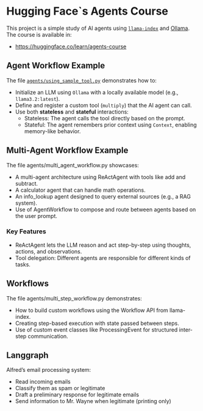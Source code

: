 # Hugging Face`s Agents Course

This project is a simple study of AI agents using [`llama-index`](https://github.com/jerryjliu/llama_index) and [Ollama](https://ollama.com/).
The course is available in:
- https://huggingface.co/learn/agents-course

## Agent Workflow Example

The file [`agents/using_sample_tool.py`](agents/using_sample_tool.py) demonstrates how to:
- Initialize an LLM using `Ollama` with a locally available model (e.g., `llama3.2:latest`).
- Define and register a custom tool (`multiply`) that the AI agent can call.
- Use both **stateless** and **stateful** interactions:
  - Stateless: The agent calls the tool directly based on the prompt.
  - Stateful: The agent remembers prior context using `Context`, enabling memory-like behavior.

## Multi-Agent Workflow Example
The file agents/multi_agent_workflow.py showcases:
- A multi-agent architecture using ReActAgent with tools like add and subtract.
- A calculator agent that can handle math operations.
- An info_lookup agent designed to query external sources (e.g., a RAG system).
- Use of AgentWorkflow to compose and route between agents based on the user prompt.

### Key Features
- ReActAgent lets the LLM reason and act step-by-step using thoughts, actions, and observations.
- Tool delegation: Different agents are responsible for different kinds of tasks.

## Workflows
The file agents/multi_step_workflow.py demonstrates:
- How to build custom workflows using the Workflow API from llama-index.
- Creating step-based execution with state passed between steps.
- Use of custom event classes like ProcessingEvent for structured inter-step communication.

## Langgraph
Alfred’s email processing system:
- Read incoming emails
- Classify them as spam or legitimate
- Draft a preliminary response for legitimate emails
- Send information to Mr. Wayne when legitimate (printing only)